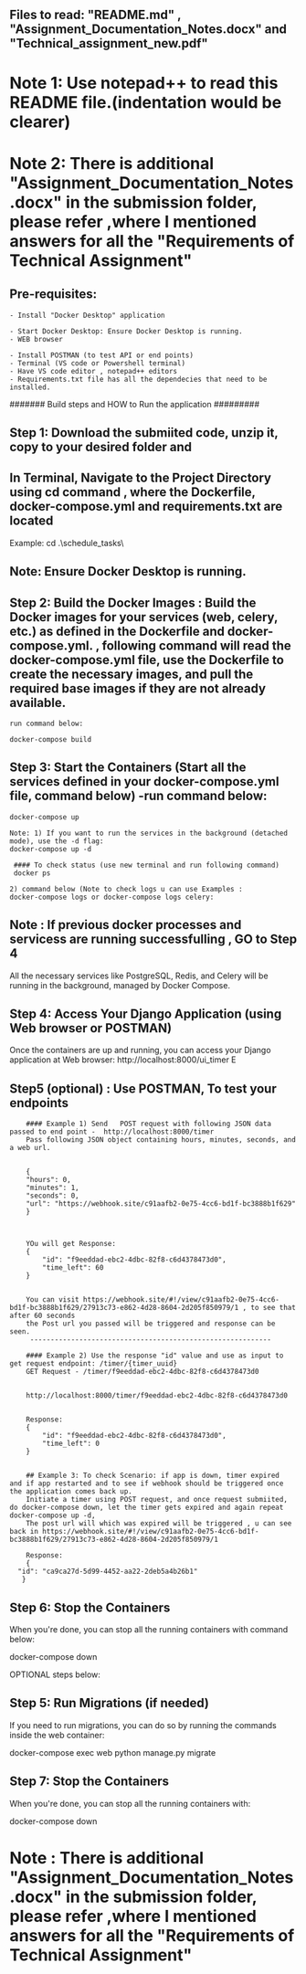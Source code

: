 

## Files to read:  "README.md" ,  "Assignment_Documentation_Notes.docx" and "Technical_assignment_new.pdf"



# Note 1: Use notepad++ to read this README file.(indentation would be clearer)

# Note 2: There is additional "Assignment_Documentation_Notes.docx" in the submission folder, please refer ,where  I mentioned answers for all the "Requirements of Technical Assignment"




## Pre-requisites:
	
	- Install "Docker Desktop" application 

	- Start Docker Desktop: Ensure Docker Desktop is running.
	- WEB browser

	- Install POSTMAN (to test API or end points)
	- Terminal (VS code or Powershell terminal) 
	- Have VS code editor , notepad++ editors 
	- Requirements.txt file has all the dependecies that need to be installed.



####### Build steps and HOW to Run the application #########
 
## Step 1: Download the submiited code, unzip it, copy to your desired folder and 
## In Terminal, Navigate to the Project Directory using cd command , where the Dockerfile, docker-compose.yml and requirements.txt are located

Example: cd .\schedule_tasks\


## Note: Ensure Docker Desktop is running.

## Step 2: Build the Docker Images : Build the Docker images for your services (web, celery, etc.) as defined in the Dockerfile and docker-compose.yml. , following command will read the  docker-compose.yml file, use the Dockerfile to create the necessary images, and pull the required base images if they are not already available.

	run command below:

	docker-compose build


## Step 3: Start the Containers (Start all the services defined in your docker-compose.yml file, command below) -run command below:

	docker-compose up

	Note: 1) If you want to run the services in the background (detached mode), use the -d flag:
	docker-compose up -d
	
	 #### To check status (use new terminal and run following command)
	 docker ps

	2) command below (Note to check logs u can use Examples : 
	docker-compose logs or docker-compose logs celery:



## Note : If previous docker processes and servicess are running successfulling , GO to Step 4
All the necessary services like PostgreSQL, Redis, and Celery will be running in the background, managed by Docker Compose.


## Step 4: Access Your Django Application (using Web browser or POSTMAN)

Once the containers are up and running, you can access your Django application at Web browser: http://localhost:8000/ui_timer
E


## Step5 (optional) : Use POSTMAN, To test your endpoints

		#### Example 1) Send   POST request with following JSON data passed to end point -  http://localhost:8000/timer
		Pass following JSON object containing hours, minutes, seconds, and a web url.

		
		{
		"hours": 0,
		"minutes": 1,
		"seconds": 0,
		"url": "https://webhook.site/c91aafb2-0e75-4cc6-bd1f-bc3888b1f629"
		}



		YOu will get Response:
		{
			"id": "f9eeddad-ebc2-4dbc-82f8-c6d4378473d0",
			"time_left": 60
		}

		
		You can visit https://webhook.site/#!/view/c91aafb2-0e75-4cc6-bd1f-bc3888b1f629/27913c73-e862-4d28-8604-2d205f850979/1 , to see that after 60 seconds
		the Post url you passed will be triggered and response can be seen.
		 -----------------------------------------------------------

		#### Example 2) Use the response "id" value and use as input to get request endpoint: /timer/{timer_uuid}
		GET Request - /timer/f9eeddad-ebc2-4dbc-82f8-c6d4378473d0
		

		http://localhost:8000/timer/f9eeddad-ebc2-4dbc-82f8-c6d4378473d0


		Response:
		{
			"id": "f9eeddad-ebc2-4dbc-82f8-c6d4378473d0",
			"time_left": 0
		}
		
		
		## Example 3: To check Scenario: if app is down, timer expired  and if app restarted and to see if webhook should be triggered once the application comes back up.
		Initiate a timer using POST request, and once request submiited, do docker-compose down, let the timer gets expired and again repeat docker-compose up -d,
		The post url will which was expired will be triggered , u can see back in https://webhook.site/#!/view/c91aafb2-0e75-4cc6-bd1f-bc3888b1f629/27913c73-e862-4d28-8604-2d205f850979/1
		
		Response:
		{
	  "id": "ca9ca27d-5d99-4452-aa22-2deb5a4b26b1"
	   }


## Step 6: Stop the Containers
When you're done, you can stop all the running containers with command below:  


docker-compose down



OPTIONAL steps below:

## Step 5: Run Migrations (if needed)
If you need to run migrations, you can do so by running the commands inside the web container:

docker-compose exec web python manage.py migrate


## Step 7: Stop the Containers
When you're done, you can stop all the running containers with:

docker-compose down




# Note : There is additional "Assignment_Documentation_Notes.docx" in the submission folder, please refer ,where  I mentioned answers for all the "Requirements of Technical Assignment"